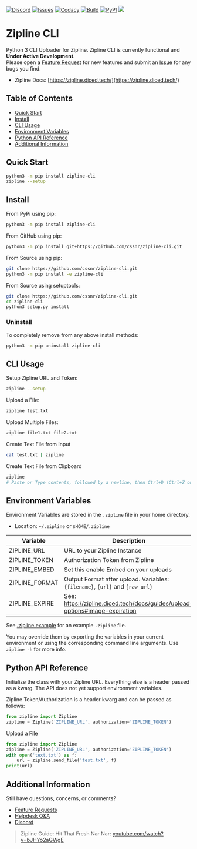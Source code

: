 [![Discord](https://img.shields.io/discord/899171661457293343?logo=discord&logoColor=white&label=Discord&color=31c754)](https://discord.gg/wXy6m2X8wY)
[![Issues](https://img.shields.io/github/issues-raw/cssnr/zipline-cli?logo=github&logoColor=white&label=Issues&color=31c754)](https://github.com/cssnr/zipline-cli/issues)
[![Codacy](https://img.shields.io/codacy/grade/1eee626c47fa4e6fb8b1ed3efdd3e518?logo=codacy&logoColor=white&label=Codacy&color=31c754)](https://app.codacy.com/gh/cssnr/zipline-cli/dashboard)
[![Build](https://github.com/cssnr/zipline-cli/actions/workflows/test.yaml/badge.svg)](https://github.com/cssnr/zipline-cli/actions/workflows/test.yaml)
[![PyPI](https://img.shields.io/pypi/v/zipline-cli?logo=python&logoColor=white&label=PyPI)](https://pypi.org/project/zipline-cli/)
[![](https://repository-images.githubusercontent.com/661201286/8dfadbc8-94c0-4eaa-88bd-7ee351859510)](https://github.com/cssnr/zipline-cli)
# Zipline CLI

Python 3 CLI Uploader for Zipline.
Zipline CLI is currently functional and **Under Active Development**.  
Please open a [Feature Request](https://github.com/cssnr/zipline-cli/discussions/new?category=feature-requests)
for new features and submit an [Issue](https://github.com/cssnr/zipline-cli/issues/new)
for any bugs you find.

*   Zipline Docs: [https://zipline.diced.tech/](https://zipline.diced.tech/)

## Table of Contents

*   [Quick Start](#quick-start)
*   [Install](#install)
*   [CLI Usage](#cli-usage)
*   [Environment Variables](#environment-variables)
*   [Python API Reference](#python-api-reference)
*   [Additional Information](#additional-information)

## Quick Start

```bash
python3 -m pip install zipline-cli
zipline --setup
```

## Install

From PyPi using pip:
```bash
python3 -m pip install zipline-cli
```

From GitHub using pip:
```bash
python3 -m pip install git+https://github.com/cssnr/zipline-cli.git
```

From Source using pip:
```bash
git clone https://github.com/cssnr/zipline-cli.git
python3 -m pip install -e zipline-cli
```

From Source using setuptools:
```bash
git clone https://github.com/cssnr/zipline-cli.git
cd zipline-cli
python3 setup.py install
```

### Uninstall

To completely remove from any above install methods:
```bash
python3 -m pip uninstall zipline-cli
```

## CLI Usage

Setup Zipline URL and Token:
```bash
zipline --setup
```

Upload a File:
```bash
zipline test.txt
```

Upload Multiple Files:
```bash
zipline file1.txt file2.txt
```

Create Text File from Input
```bash
cat test.txt | zipline 
```

Create Text File from Clipboard
```bash
zipline
# Paste or Type contents, followed by a newline, then Ctrl+D (Ctrl+Z on Windows)
```

## Environment Variables

Environment Variables are stored in the `.zipline` file in your home directory.

*   Location: `~/.zipline` or `$HOME/.zipline`

| Variable       | Description                                                                  |
|----------------|------------------------------------------------------------------------------|
| ZIPLINE_URL    | URL to your Zipline Instance                                                 |
| ZIPLINE_TOKEN  | Authorization Token from Zipline                                             |
| ZIPLINE_EMBED  | Set this enable Embed on your uploads                                        |
| ZIPLINE_FORMAT | Output Format after upload. Variables: `{filename}`, `{url}` and `{raw_url}` |
| ZIPLINE_EXPIRE | See: https://zipline.diced.tech/docs/guides/upload-options#image-expiration  |

See [.zipline.example](.zipline.example) for an example `.zipline` file.

You may override them by exporting the variables in your current environment
or using the corresponding command line arguments. Use `zipline -h` for more info.

## Python API Reference

Initialize the class with your Zipline URL.
Everything else is a header passed as a kwarg.
The API does not yet support environment variables.

Zipline Token/Authorization is a header kwarg and can be passed as follows:
```python
from zipline import Zipline
zipline = Zipline('ZIPLINE_URL', authorization='ZIPLINE_TOKEN')
```

Upload a File
```python
from zipline import Zipline
zipline = Zipline('ZIPLINE_URL', authorization='ZIPLINE_TOKEN')
with open('text.txt') as f:
    url = zipline.send_file('test.txt', f)
print(url)
```

## Additional Information

Still have questions, concerns, or comments?

*   [Feature Requests](https://github.com/cssnr/zipline-cli/discussions/categories/feature-requests)
*   [Helpdesk Q&A](https://github.com/cssnr/zipline-cli/discussions/categories/helpdesk-q-a)
*   [Discord](https://discord.gg/wXy6m2X8wY)

> Zipline Guide: Hit That Fresh Nar Nar: [youtube.com/watch?v=bJHYo2aGWgE](https://www.youtube.com/watch?v=bJHYo2aGWgE)
